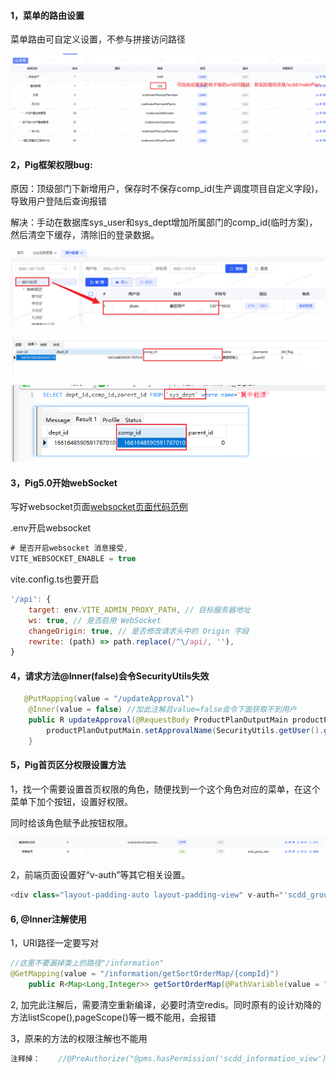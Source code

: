 #### 1，菜单的路由设置

菜单路由可自定义设置，不参与拼接访问路径

![1685698184188](note-images/1685698184188.png)

#### 2，Pig框架权限bug: 

原因：顶级部门下新增用户，保存时不保存comp_id(生产调度项目自定义字段)，导致用户登陆后查询报错

 解决：手动在数据库sys_user和sys_dept增加所属部门的comp_id(临时方案)，然后清空下缓存，清除旧的登录数据。

![1687245168365](note-images/1687245168365.png)

![1690770762033](note-images/1690770762033.png)

![1693897104626](note-images/1693897104626.png)

#### 3，Pig5.0开始webSocket

写好websocket页面<a href="Websocket">websocket页面代码范例</a>

.env开启websocket

```js
# 是否开启websocket 消息接受,
VITE_WEBSOCKET_ENABLE = true
```

vite.config.ts也要开启

```javascript
'/api': {
    target: env.VITE_ADMIN_PROXY_PATH, // 目标服务器地址
    ws: true, // 是否启用 WebSocket
    changeOrigin: true, // 是否修改请求头中的 Origin 字段
    rewrite: (path) => path.replace(/^\/api/, ''),
}
```

#### 4，请求方法@Inner(false)会令SecurityUtils失效

```java
   @PutMapping(value = "/updateApproval")
	@Inner(value = false) //加此注解且value=false会令下面获取不到用户
    public R updateApproval(@RequestBody ProductPlanOutputMain productPlanOutputMain){
        productPlanOutputMain.setApprovalName(SecurityUtils.getUser().getName());
    }
```

#### 5，Pig首页区分权限设置方法

1，找一个需要设置首页权限的角色，随便找到一个这个角色对应的菜单，在这个菜单下加个按钮，设置好权限。

同时给该角色赋予此按钮权限。

![1695021653908](note-images/1695021653908.png)

2，前端页面设置好“v-auth”等其它相关设置。

```javascript
<div class="layout-padding-auto layout-padding-view" v-auth="'scdd_group_view'">
```

#### 6, @Inner注解使用

1，URI路径一定要写对

```java
//这里不要漏掉类上的路径"/information"	
@GetMapping(value = "/information/getSortOrderMap/{compId}")  
	public R<Map<Long,Integer>> getSortOrderMap(@PathVariable(value = "compId") Long compId, @RequestHeader(SecurityConstants.FROM) String from);

```

2, 加完此注解后，需要清空重新编译，必要时清空redis。同时原有的设计劝降的方法listScope(),pageScope()等一概不能用，会报错

3，原来的方法的权限注解也不能用

```java
注释掉：    //@PreAuthorize("@pms.hasPermission('scdd_information_view')" )

```


